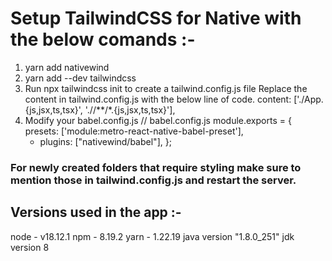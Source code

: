 # Setup TailwindCSS for Native with the below comands :-

1. yarn add nativewind
2. yarn add --dev tailwindcss
3. Run npx tailwindcss init to create a tailwind.config.js file
   Replace the content in tailwind.config.js with the below line of code.
   content: ['./App.{js,jsx,ts,tsx}', './<custom-folder>/**/*.{js,jsx,ts,tsx}'],
4. Modify your babel.config.js
   // babel.config.js
   module.exports = {
   presets: ['module:metro-react-native-babel-preset'],
   - plugins: ["nativewind/babel"],
     };

### For newly created folders that require styling make sure to mention those in tailwind.config.js and restart the server.

## Versions used in the app :-

node - v18.12.1
npm - 8.19.2
yarn - 1.22.19
java version "1.8.0_251"
jdk version 8
